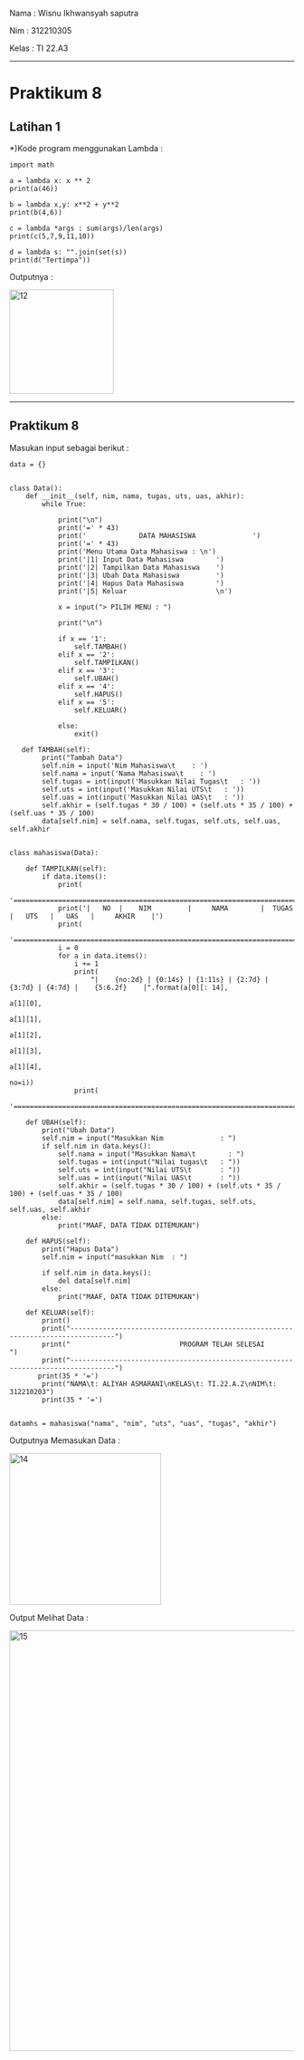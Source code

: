 Nama  : Wisnu Ikhwansyah saputra

Nim   : 312210305

Kelas : TI 22.A3

---

# Praktikum 8
## Latihan 1

*)Kode program menggunakan Lambda :
    
    import math

    a = lambda x: x ** 2
    print(a(46))

    b = lambda x,y: x**2 + y**2
    print(b(4,6))

    c = lambda *args : sum(args)/len(args)
    print(c(5,7,9,11,10))

    d = lambda s: "".join(set(s))
    print(d("Tertimpa"))
    
Outputnya :
    
<img width="184" alt="12" src="https://user-images.githubusercontent.com/110619093/206646300-cb0308e1-2563-4bab-8cf2-6f9c3d3f1d7c.png">

---

## Praktikum 8

Masukan input sebagai berikut :

    data = {}


    class Data():
        def __init__(self, nim, nama, tugas, uts, uas, akhir):
            while True:

                print("\n")
                print('=' * 43)
                print('             DATA MAHASISWA              ')
                print('=' * 43)
                print('Menu Utama Data Mahasiswa : \n')
                print('|1| Input Data Mahasiswa        ')
                print('|2| Tampilkan Data Mahasiswa    ')
                print('|3| Ubah Data Mahasiswa         ')
                print('|4| Hapus Data Mahasiswa        ')
                print('|5| Keluar                      \n')

                x = input("> PILIH MENU : ")

                print("\n")

                if x == '1':
                    self.TAMBAH()
                elif x == '2':
                    self.TAMPILKAN()
                elif x == '3':
                    self.UBAH()
                elif x == '4':
                    self.HAPUS()
                elif x == '5':
                    self.KELUAR()

                else:
                    exit()

       def TAMBAH(self):
            print("Tambah Data")
            self.nim = input('Nim Mahasiswa\t    : ')
            self.nama = input('Nama Mahasiswa\t    : ')
            self.tugas = int(input('Masukkan Nilai Tugas\t   : '))
            self.uts = int(input('Masukkan Nilai UTS\t   : '))
            self.uas = int(input('Masukkan Nilai UAS\t   : '))
            self.akhir = (self.tugas * 30 / 100) + (self.uts * 35 / 100) + (self.uas * 35 / 100)
            data[self.nim] = self.nama, self.tugas, self.uts, self.uas, self.akhir


    class mahasiswa(Data):

        def TAMPILKAN(self):
            if data.items():
                print(
                    '==================================================================================================================')
                print('|   NO  |    NIM         |     NAMA        |  TUGAS  |   UTS   |   UAS   |     AKHIR    |')
                print(
                    '==================================================================================================================')
                i = 0
                for a in data.items():
                    i += 1
                    print(
                        "|    {no:2d} | {0:14s} | {1:11s} | {2:7d} | {3:7d} | {4:7d} |    {5:6.2f}    |".format(a[0][: 14],
                                                                                                                a[1][0],
                                                                                                                a[1][1],
                                                                                                                a[1][2],
                                                                                                                a[1][3],
                                                                                                                a[1][4],
                                                                                                                no=i))
                    print(
                        '===============================================================================================================')

        def UBAH(self):
            print("Ubah Data")
            self.nim = input("Masukkan Nim              : ")
            if self.nim in data.keys():
                self.nama = input("Masukkan Nama\t        : ")
                self.tugas = int(input("Nilai tugas\t   : "))
                self.uts = int(input("Nilai UTS\t       : "))
                self.uas = int(input("Nilai UAS\t       : "))
                self.akhir = (self.tugas * 30 / 100) + (self.uts * 35 / 100) + (self.uas * 35 / 100)
                data[self.nim] = self.nama, self.tugas, self.uts, self.uas, self.akhir
            else:
                print("MAAF, DATA TIDAK DITEMUKAN")

        def HAPUS(self):
            print("Hapus Data")
            self.nim = input("masukkan Nim  : ")

            if self.nim in data.keys():
                del data[self.nim]
            else:
                print("MAAF, DATA TIDAK DITEMUKAN")

        def KELUAR(self):
            print()
            print("---------------------------------------------------------------------------------")
            print("                           PROGRAM TELAH SELESAI                    ")
            print("---------------------------------------------------------------------------------")
           print(35 * '=')
            print("NAMA\t: ALIYAH ASMARANI\nKELAS\t: TI.22.A.2\nNIM\t: 312210203")
            print(35 * '=')


    datamhs = mahasiswa("nama", "nim", "uts", "uas", "tugas", "akhir")
    
    
Outputnya Memasukan Data :

<img width="268" alt="14" src="https://user-images.githubusercontent.com/110619093/206647432-1368b44e-c60c-4db8-a2a8-44dd13412a1b.png">

Output Melihat Data :

<img width="743" alt="15" src="https://user-images.githubusercontent.com/110619093/206647488-289a1c61-f780-42ff-99f5-401252f820f1.png">









